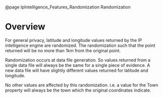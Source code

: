 @page IpIntelligence_Features_Randomization Randomization

# Overview

For general privacy, latitude and longitude values returned by the IP intelligence engine are randomized.
The randomization such that the point returned will be no more than 1km from the original point.

Randomization occurs at data file generation. So values returned from a single data file will always be the
same for a single piece of evidence. A new data file will have slightly different values returned for latitude
and longitude.

No other values are affected by this randomization. i.e. a value for the Town property will always be the town
which the original coordinates indicate.
